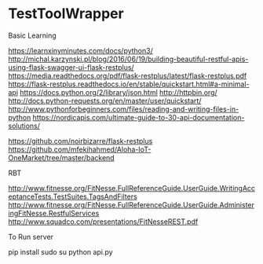 # TestToolWrapper

Basic Learning

https://learnxinyminutes.com/docs/python3/
http://michal.karzynski.pl/blog/2016/06/19/building-beautiful-restful-apis-using-flask-swagger-ui-flask-restplus/
https://media.readthedocs.org/pdf/flask-restplus/latest/flask-restplus.pdf
https://flask-restplus.readthedocs.io/en/stable/quickstart.html#a-minimal-api
https://docs.python.org/2/library/json.html
http://httpbin.org/
http://docs.python-requests.org/en/master/user/quickstart/
http://www.pythonforbeginners.com/files/reading-and-writing-files-in-python
https://nordicapis.com/ultimate-guide-to-30-api-documentation-solutions/

https://github.com/noirbizarre/flask-restplus
https://github.com/mfekihahmed/Aloha-IoT-OneMarket/tree/master/backend

RBT

http://www.fitnesse.org/FitNesse.FullReferenceGuide.UserGuide.WritingAcceptanceTests.TestSuites.TagsAndFilters
http://www.fitnesse.org/FitNesse.FullReferenceGuide.UserGuide.AdministeringFitNesse.RestfulServices
http://www.squadco.com/presentations/FitNesseREST.pdf

To Run server

pip install <all-the-requirements in requirements.txt in aloha>
sudo su
python api.py